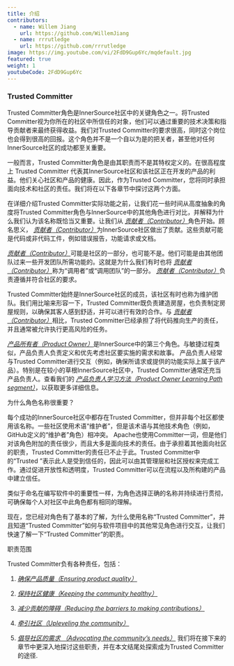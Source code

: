 ```yaml
---
title: 介绍
contributors:
  - name: Willem Jiang
    url: https://github.com/WillemJiang
  - name: rrrutledge
    url: https://github.com/rrrutledge
image: https://img.youtube.com/vi/2FdD9Gup6Yc/mqdefault.jpg
featured: true
weight: 1
youtubeCode: 2FdD9Gup6Yc
---
```

<div class="sect2">
<h3 id="_trusted_committer">Trusted Committer</h3>
<div class="paragraph">
<p>Trusted Committer角色是InnerSource社区中的关键角色之一。将Trusted Committer视为你所在的社区中所信任的对象，他们可以通过重要的技术决策和指导贡献者来最终获得收益。我们对Trusted Committer的要求很高，同时这个岗位也会得到很高的回报。这个角色并不是一个自以为是的把关者，甚至他对任何InnerSource社区的成功都至关重要。</p>
</div>
<div class="paragraph">
<p>一般而言，Trusted Committer角色是由其职责而不是其特权定义的。在很高程度上 Trusted Committer 代表其InnerSource社区和该社区正在开发的产品的利益。他们关心社区和产品的健康。因此，作为Trusted Committer，您将同时承担面向技术和社区的责任。我们将在以下各章节中探讨这两个方面。</p>
</div>
<div class="paragraph">
<p>在详细介绍Trusted Committer实际功能之前，让我们花一些时间从高度抽象的角度将Trusted Committer角色与InnerSource中的其他角色进行对比，并解释为什么我们认为该名称既恰当又重要。让我们从 <a href="https://innersourcecommons.org/resources/learningpath/contributor/zh/index"><em>贡献者（Contributor）</em></a>角色开始。顾名思义， <a href="https://innersourcecommons.org/resources/learningpath/contributor/zh/index"><em>贡献者（Contributor）</em></a>为InnerSource社区做出了贡献。这些贡献可能是代码或非代码工件，例如错误报告，功能请求或文档。</p>
</div>
<div class="paragraph">
<p><a href="https://innersourcecommons.org/resources/learningpath/contributor/zh/index"><em>贡献者（Contributor）</em></a>可能是社区的一部分，也可能不是。他们可能是由其他团队过来一些开发团队所需功能的。这就是为什么我们有时也将 <a href="https://innersourcecommons.org/resources/learningpath/contributor/zh/index"><em>贡献者（Contributor）</em></a>称为“调用者”或“调用团队”的一部分。 <a href="https://innersourcecommons.org/resources/learningpath/contributor/zh/index"><em>贡献者（Contributor）</em></a>负责遵循并符合社区的要求。</p>
</div>
<div class="paragraph">
<p>Trusted Committer始终是InnerSource社区的成员，该社区有时也称为维护团队。我们用比喻来形容一下，Trusted Committer既负责建造房屋，也负责制定房屋规则，以确保其客人感到舒适，并可以进行有效的合作。与 <a href="https://innersourcecommons.org/resources/learningpath/contributor/zh/index"><em>贡献者（Contributor）</em></a>相比，Trusted Committer已经承担了将代码推向生产的责任，并且通常被允许执行更高风险的任务。</p>
</div>
<div class="paragraph">
<p><a href="https://innersourcecommons.net/learn/learning-path/product-owner/01"><em>产品所有者（Product Owner）</em></a>是InnerSource中的第三个角色。与敏捷过程类似，产品负责人负责定义和优先考虑社区要实施的需求和故事。 产品负责人经常与Trusted Committer进行交互（例如，确保所请求或提供的功能实际上属于该产品）。特别是在较小的草根InnerSource社区中，Trusted Committer通常还充当产品负责人。查看我们的 <a href="https://innersourcecommons.net/learn/learning-path/product-owner/01"><em>产品负责人学习方法（Product Owner Learning Path segment）</em></a>，以获取更多详细信息。</p>
</div>
<div class="paragraph">
<p>为什么角色名称很重要？</p>
</div>
<div class="paragraph">
<p>每个成功的InnerSource社区中都存在Trusted Committer，但并非每个社区都使用该名称。一些社区使用术语“维护者”，但是该术语与其他技术角色（例如，GitHub定义的“维护者”角色）相冲突。 Apache也使用Committer一词，但是他们对该角色附加的责任很少，而且大多是面向技术的责任。由于承担着其他面向社区的职责，Trusted Committer的责任已不止于此。Trusted Committer中的“Trusted ”表示此人是受到信任的，因此可以由其管理层和社区授权来完成工作。通过促进开放性和透明度，Trusted Committer可以在流程以及所构建的产品中建立信任。</p>
</div>
<div class="paragraph">
<p>类似于命名在编写软件中的重要性一样，为角色选择正确的名称并持续进行贯彻，可确保每个人对社区中此角色都有相同的理解。</p>
</div>
<div class="paragraph">
<p>现在，您已经对角色有了基本的了解，为什么使用名称“Trusted Committer”，并且知道“Trusted Committer”如何与软件项目中的其他常见角色进行交互，让我们快速了解一下“Trusted Committer”的职责。</p>
</div>
<div class="paragraph">
<p>职责范围</p>
</div>
<div class="paragraph">
<p>Trusted Committer负有各种责任，包括：</p>
</div>
<div class="olist arabic">
<ol class="arabic">
<li>
<p><a href="https://innersourcecommons.org/resources/learningpath/trusted-committer/zh/02/"><em>确保产品质量（Ensuring product quality）</em></a></p>
</li>
<li>
<p><a href="https://innersourcecommons.org/resources/learningpath/trusted-committer/zh/03/"><em>保持社区健康（Keeping the community healthy）</em></a></p>
</li>
<li>
<p><a href="https://innersourcecommons.org/resources/learningpath/trusted-committer/zh/05/"><em>减少贡献的障碍（Reducing the barriers to making contributions）</em></a></p>
</li>
<li>
<p><a href="https://innersourcecommons.org/resources/learningpath/trusted-committer/zh/04/"><em>牵引社区（Upleveling the community）</em></a></p>
</li>
<li>
<p><a href="https://innersourcecommons.org/resources/learningpath/trusted-committer/zh/06/"><em>倡导社区的需求 （Advocating the community’s needs）</em></a>
我们将在接下来的章节中更深入地探讨这些职责，并在本文结尾处探索成为Trusted Committer的途径.</p>
</li>
</ol>
</div>
</div>
<!--- This file autogenerated from https://github.com/InnerSourceCommons/InnerSourceLearningPath/blob/master/scripts/generate_learning_path_markdown.js -->
